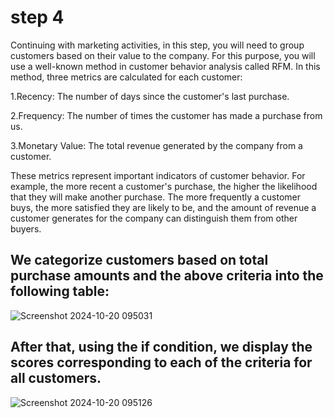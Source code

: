 # step 4

Continuing with marketing activities, in this step, you will need to group customers based on their value to the company. For this purpose, you will use a well-known method in customer behavior analysis called RFM. In this method, three metrics are calculated for each customer:

1.Recency: The number of days since the customer's last purchase.

2.Frequency: The number of times the customer has made a purchase from us.

3.Monetary Value: The total revenue generated by the company from a customer.

These metrics represent important indicators of customer behavior. For example, the more recent a customer's purchase, the higher the likelihood that they will make another purchase. The more frequently a customer buys, the more satisfied they are likely to be, and the amount of revenue a customer generates for the company can distinguish them from other buyers.

 ## We categorize customers based on total purchase amounts and the above criteria into the following table:

 
 ![Screenshot 2024-10-20 095031](https://github.com/user-attachments/assets/a72859e5-0f69-4a46-a50a-be42f4911943)

 ## After that, using the if condition, we display the scores corresponding to each of the criteria for all customers.

![Screenshot 2024-10-20 095126](https://github.com/user-attachments/assets/81f49245-ad25-48cf-b271-f9e89471144c)
